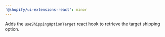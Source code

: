 ```yaml
---
'@shopify/ui-extensions-react': minor
---
```


Adds the `useShippingOptionTarget` react hook to retrieve the target shipping option.
